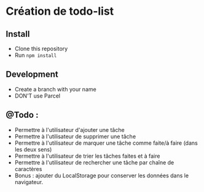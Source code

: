# Création de todo-list

## Install

* Clone this repository
* Run `npm install`

## Development

* Create a branch with your name
* DON'T use Parcel


## @Todo :
* Permettre à l'utilisateur d'ajouter une tâche
* Permettre à l'utilisateur de supprimer une tâche
* Permettre à l'utilisateur de marquer une tâche comme faite/à faire (dans les deux sens)
* Permettre à l'utilisateur de trier les tâches faites et à faire
* Permettre à l'utilisateur de rechercher une tâche par chaîne de caractères
* Bonus : ajouter du LocalStorage pour conserver les données dans le navigateur.